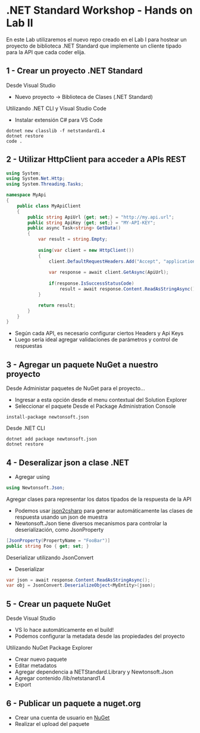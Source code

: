 # .NET Standard Workshop - Hands on Lab II
En este Lab utilizaremos el nuevo repo creado en el Lab I para hostear un proyecto de biblioteca .NET Standard 
que implemente un cliente tipado para la API que cada coder elija.

## 1 - Crear un proyecto .NET Standard

Desde Visual Studio
- Nuevo proyecto -> Biblioteca de Clases (.NET Standard)

Utilizando .NET CLI y Visual Studio Code
- Instalar extensión C# para VS Code

``` 
dotnet new classlib -f netstandard1.4
dotnet restore
code .
```
## 2 - Utilizar HttpClient para acceder a APIs REST
```csharp
using System;
using System.Net.Http;
using System.Threading.Tasks;

namespace MyApi
{
    public class MyApiClient
    {
        public string ApiUrl {get; set;} = "http://my.api.url";
        public string ApiKey {get; set;} = "MY-API-KEY";
        public async Task<string> GetData()
        {
            var result = string.Empty;
            
            using(var client = new HttpClient())
            {
                client.DefaultRequestHeaders.Add("Accept", "application/json");
                
                var response = await client.GetAsync(ApiUrl);
                
                if(response.IsSuccessStatusCode)
                    result = await response.Content.ReadAsStringAsync();
            }

            return result;
        }
    }
}
```

- Según cada API, es necesario configurar ciertos Headers y Api Keys
- Luego sería ideal agregar validaciones de parámetros y control de respuestas

## 3 - Agregar un paquete NuGet a nuestro proyecto
Desde Administar paquetes de NuGet para el proyecto...
- Ingresar a esta opción desde el menu contextual del Solution Explorer
- Seleccionar el paquete
Desde el Package Administration Console
``` 
install-package newtonsoft.json
```
Desde .NET CLI
``` 
dotnet add package newtonsoft.json
dotnet restore
```

## 4 - Deseralizar json a clase .NET
- Agregar using
```csharp
using Newtonsoft.Json;
```
Agregar clases para representar los datos tipados de la respuesta de la API
- Podemos usar [json2csharp](http://json2csharp.com/) para generar automáticamente las clases de respuesta usando un json de muestra
- Newtonsoft.Json tiene diversos mecanismos para controlar la deserialización, como JsonProperty
```csharp
[JsonProperty(PropertyName = "FooBar")]
public string Foo { get; set; }
```
Deserializar utilizando JsonConvert
- Deserializar
```csharp
var json = await response.Content.ReadAsStringAsync();
var obj = JsonConvert.DeserializeObject<MyEntity>(json);
```

## 5 - Crear un paquete NuGet
Desde Visual Studio
- VS lo hace automáticamente en el build!
- Podemos configurar la metadata desde las propiedades del proyecto

Utilizando NuGet Package Explorer
- Crear nuevo paquete
- Editar metadatos
- Agregar dependencia a NETStandard.Library y Newtonsoft.Json
- Agregar contenido /lib/netstanard1.4
- Export

## 6 - Publicar un paquete a nuget.org
- Crear una cuenta de usuario en [NuGet](https://nuget.org)
- Realizar el upload del paquete